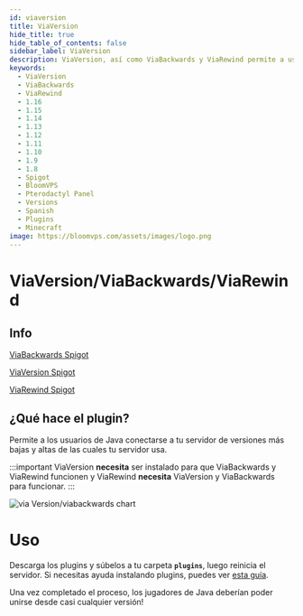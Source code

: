 ```yaml
---
id: viaversion
title: ViaVersion
hide_title: true
hide_table_of_contents: false
sidebar_label: ViaVersion
description: ViaVersion, así como ViaBackwards y ViaRewind permite a usuarios de distintas versiones que las que tu servidor unirse y jugar
keywords:
  - ViaVersion
  - ViaBackwards
  - ViaRewind
  - 1.16
  - 1.15
  - 1.14
  - 1.13
  - 1.12
  - 1.11
  - 1.10
  - 1.9
  - 1.8
  - Spigot
  - BloomVPS
  - Pterodactyl Panel
  - Versions
  - Spanish
  - Plugins
  - Minecraft
image: https://bloomvps.com/assets/images/logo.png
---
```

# **ViaVersion/ViaBackwards/ViaRewind**

## Info

[ViaBackwards Spigot](https://www.spigotmc.org/resources/viabackwards.27448/)

[ViaVersion Spigot](https://www.spigotmc.org/resources/viaversion.19254/)

[ViaRewind Spigot](https://www.spigotmc.org/resources/viarewind.52109/)


## ¿Qué hace el plugin?
Permite a los usuarios de Java conectarse a tu servidor de versiones más bajas y altas de las cuales tu servidor usa.

:::important
ViaVersion **necesita** ser instalado para que ViaBackwards y ViaRewind funcionen y
ViaRewind **necesita** ViaVersion y ViaBackwards para funcionar.
:::


![via Version/viabackwards chart](https://cdn.discordapp.com/attachments/737803938430189678/750862566192054282/viaversion-darkmode.png)

# Uso
Descarga los plugins y súbelos a tu carpeta **`plugins`**, luego reinicia el servidor. Si necesitas ayuda instalando plugins, puedes ver [esta guía](https://docs.bloom.host/languages/spanish/basico/instalar-plugins/).

Una vez completado el proceso, los jugadores de Java deberían poder unirse desde casi cualquier versión!
